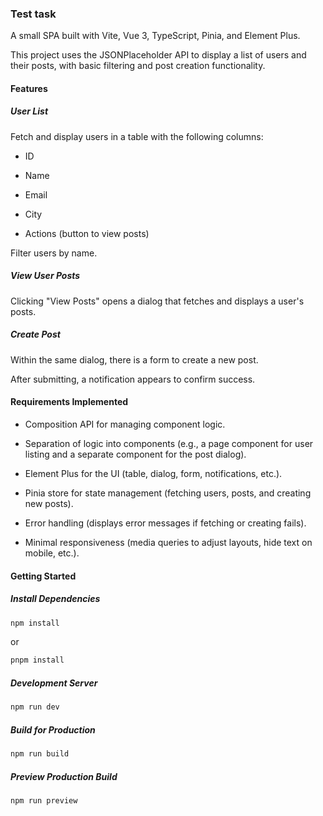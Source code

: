 ### Test task

A small SPA built with Vite, Vue 3, TypeScript, Pinia, and Element Plus.

This project uses the JSONPlaceholder API to display a list of users and their posts, with basic filtering and post creation functionality.

#### Features

##### User List

Fetch and display users in a table with the following columns:

- ID

- Name

- Email

- City

- Actions (button to view posts)

Filter users by name.

##### View User Posts

Clicking "View Posts" opens a dialog that fetches and displays a user's posts.

##### Create Post

Within the same dialog, there is a form to create a new post.

After submitting, a notification appears to confirm success.

#### Requirements Implemented

- Composition API for managing component logic.

- Separation of logic into components (e.g., a page component for user listing and a separate component for the post dialog).

- Element Plus for the UI (table, dialog, form, notifications, etc.).

- Pinia store for state management (fetching users, posts, and creating new posts).

- Error handling (displays error messages if fetching or creating fails).

- Minimal responsiveness (media queries to adjust layouts, hide text on mobile, etc.).

#### Getting Started

##### Install Dependencies

```bash
npm install
```

or

```bash
pnpm install
```

##### Development Server

```bash
npm run dev
```

##### Build for Production

```bash
npm run build
```

##### Preview Production Build

```bash
npm run preview
```
